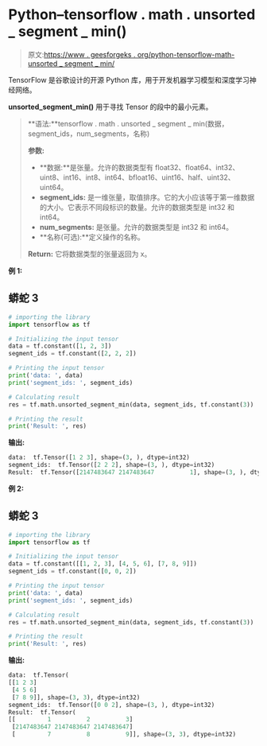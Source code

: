 # Python–tensorflow . math . unsorted _ segment _ min()

> 原文:[https://www . geesforgeks . org/python-tensorflow-math-unsorted _ segment _ min/](https://www.geeksforgeeks.org/python-tensorflow-math-unsorted_segment_min/)

TensorFlow 是谷歌设计的开源 Python 库，用于开发机器学习模型和深度学习神经网络。

**unsorted_segment_min()** 用于寻找 Tensor 的段中的最小元素。

> **语法:**tensorflow . math . unsorted _ segment _ min(数据，segment_ids，num_segments，名称)
> 
> **参数:**
> 
> *   **数据:**是张量。允许的数据类型有 float32、float64、int32、uint8、int16、int8、int64、bfloat16、uint16、half、uint32、uint64。
> *   **segment_ids:** 是一维张量，取值排序。它的大小应该等于第一维数据的大小。它表示不同段标识的数量。允许的数据类型是 int32 和 int64。
> *   **num_segments:** 是张量。允许的数据类型是 int32 和 int64。
> *   **名称(可选):**定义操作的名称。
> 
> **Return:** 它将数据类型的张量返回为 x。

**例 1:**

## 蟒蛇 3

```py
# importing the library
import tensorflow as tf

# Initializing the input tensor
data = tf.constant([1, 2, 3])
segment_ids = tf.constant([2, 2, 2])

# Printing the input tensor
print('data: ', data)
print('segment_ids: ', segment_ids)

# Calculating result
res = tf.math.unsorted_segment_min(data, segment_ids, tf.constant(3))

# Printing the result
print('Result: ', res)
```

**输出:**

```py
data:  tf.Tensor([1 2 3], shape=(3, ), dtype=int32)
segment_ids:  tf.Tensor([2 2 2], shape=(3, ), dtype=int32)
Result:  tf.Tensor([2147483647 2147483647          1], shape=(3, ), dtype=int32)

```

**例 2:**

## 蟒蛇 3

```py
# importing the library
import tensorflow as tf

# Initializing the input tensor
data = tf.constant([[1, 2, 3], [4, 5, 6], [7, 8, 9]])
segment_ids = tf.constant([0, 0, 2])

# Printing the input tensor
print('data: ', data)
print('segment_ids: ', segment_ids)

# Calculating result
res = tf.math.unsorted_segment_min(data, segment_ids, tf.constant(3))

# Printing the result
print('Result: ', res)
```

**输出:**

```py
data:  tf.Tensor(
[[1 2 3]
 [4 5 6]
 [7 8 9]], shape=(3, 3), dtype=int32)
segment_ids:  tf.Tensor([0 0 2], shape=(3, ), dtype=int32)
Result:  tf.Tensor(
[[         1          2          3]
 [2147483647 2147483647 2147483647]
 [         7          8          9]], shape=(3, 3), dtype=int32)

```